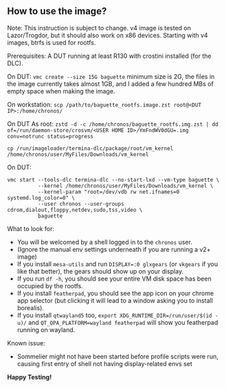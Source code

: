 ## How to use the image?

Note: This instruction is subject to change. v4 image is tested on Lazor/Trogdor, but it should also work on x86 devices. Starting with v4 images, btrfs is used for rootfs.

Prerequisites: A DUT running at least R130 with crostini installed (for the DLC).

On DUT:
`vmc create --size 15G baguette` minimum size is 2G, the files in the image currently takes almost 1GB, and I added a few hundred MBs of empty space when making the image.

On workstation:
`scp /path/to/baguette_rootfs.image.zst root@<DUT IP>:/home/chronos/`

On DUT As root:
`zstd -d -c /home/chronos/baguette_rootfs.img.zst | dd of=/run/daemon-store/crosvm/<USER HOME ID>/YmFndWV0dGU=.img conv=notrunc status=progress`

`cp /run/imageloader/termina-dlc/package/root/vm_kernel /home/chronos/user/MyFiles/Downloads/vm_kernel`

On DUT:
```
vmc start --tools-dlc termina-dlc --no-start-lxd --vm-type baguette \
          --kernel /home/chronos/user/MyFiles/Downloads/vm_kernel \
          --kernel-param "root=/dev/vdb rw net.ifnames=0 systemd.log_color=0" \
          --user chronos --user-groups cdrom,dialout,floppy,netdev,sudo,tss,video \
          baguette
```

What to look for:

- You will be welcomed by a shell logged in to the `chronos` user.
- (Ignore the manual env settings underneath if you are running a v2+ image)
- If you install `mesa-utils` and run `DISPLAY=:0 glxgears` (or `vkgears` if you like that better), the gears should show up on your display.
- If you run `df -h`, you should see your entire VM disk space has been occupied by the rootfs.
- If you install `featherpad`, you should see the app icon on your chrome app selector (but clicking it will lead to a window asking you to install borealis).
- If you install `qtwayland5` too, `export XDG_RUNTIME_DIR=/run/user/$(id -u)/` and `QT_QPA_PLATFORM=wayland featherpad` will show you featherpad running on wayland.

Known issue:

- Sommelier might not have been started before profile scripts were run, causing first entry of shell not having display-related envs set

**Happy Testing!**
